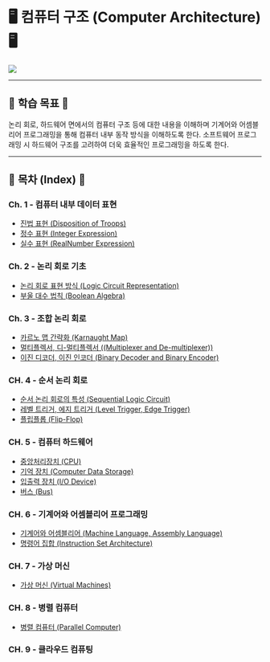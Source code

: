# 🖥 컴퓨터 구조 (Computer Architecture) 🖥
<img src = "https://user-images.githubusercontent.com/58673491/188119463-565ce04d-3038-49b5-80d6-fd01de49cd09.png"/>

- - -

## 🎯 학습 목표 🎯

논리 회로, 하드웨어 면에서의 컴퓨터 구조 등에 대한 내용을 이해하며
기계어와 어셈블리어 프로그래밍을 통해 컴퓨터 내부 동작 방식을 이해하도록 한다.
소프트웨어 프로그래밍 시 하드웨어 구조를 고려하여 더욱 효율적인 프로그래밍을 하도록 한다.
- - -

## 📝 목차 (Index) 📝

### Ch. 1 - 컴퓨터 내부 데이터 표현 
* [진법 표현 (Disposition of Troops)](https://kangdy25.tistory.com/46?category=1040262) 
* [정수 표현 (Integer Expression)](https://kangdy25.tistory.com/50?category=1040262) 
* [실수 표현 (RealNumber Expression)](https://kangdy25.tistory.com/51?category=1040262)
### Ch. 2 - 논리 회로 기초 
* [논리 회로 표현 방식 (Logic Circuit Representation)](https://kangdy25.tistory.com/55)
* [부울 대수 법칙 (Boolean Algebra)](https://kangdy25.tistory.com/59?category=1040262)
### Ch. 3 - 조합 논리 회로 
* [카르노 맵 간략화 (Karnaught Map)](https://kangdy25.tistory.com/61?category=1040262) 
* [멀티플렉서, 디-멀티플렉서 ((Multiplexer and De-multiplexer))](https://kangdy25.tistory.com/64?category=1040262) 
* [이진 디코더, 이진 인코더 (Binary Decoder and Binary Encoder)](https://kangdy25.tistory.com/65)
### CH. 4 - 순서 논리 회로 
* [순서 논리 회로의 특성 (Sequential Logic Circuit)](https://kangdy25.tistory.com/68)
* [레벨 트리거, 에지 트리거 (Level Trigger, Edge Trigger)](https://kangdy25.tistory.com/70)
* [플립플롭 (Flip-Flop)](https://kangdy25.tistory.com/71?category=1040262)
### CH. 5 - 컴퓨터 하드웨어
* [중앙처리장치 (CPU)](https://kangdy25.tistory.com/109)
* [기억 장치 (Computer Data Storage)](https://kangdy25.tistory.com/110)
* [입출력 장치 (I/O Device)](https://kangdy25.tistory.com/111)
* [버스 (Bus)](https://kangdy25.tistory.com/113)
### CH. 6 - 기계어와 어셈블리어 프로그래밍
* [기계어와 어셈블리어 (Machine Language, Assembly Language)](https://kangdy25.tistory.com/114)
* [명령어 집합 (Instruction Set Architecture)](https://kangdy25.tistory.com/115)
### CH. 7 - 가상 머신
* [가상 머신 (Virtual Machines)](https://kangdy25.tistory.com/116)
### CH. 8 - 병렬 컴퓨터
* [병렬 컴퓨터 (Parallel Computer)](https://kangdy25.tistory.com/117)
### CH. 9 - 클라우드 컴퓨팅
